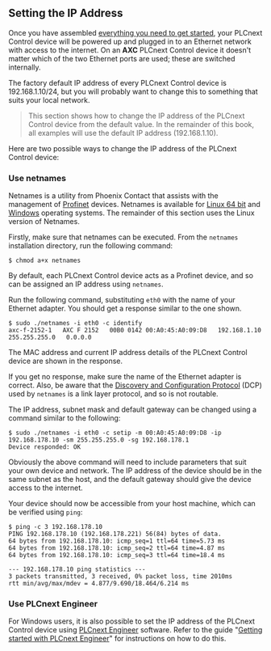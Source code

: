 ## Setting the IP Address

Once you have assembled [everything you need to get started][what-you-will-need], your PLCnext Control device will be powered up and plugged in to an Ethernet network with access to the internet. On an **AXC** PLCnext Control device it doesn't matter which of the two Ethernet ports are used; these are switched internally.

The factory default IP address of every PLCnext Control device is 192.168.1.10/24, but you will probably want to change this to something that suits your local network.

> This section shows how to change the IP address of the PLCnext Control device from the default value. In the remainder of this book, all examples will use the default IP address (192.168.1.10).

Here are two possible ways to change the IP address of the PLCnext Control device:

### Use netnames

Netnames is a utility from Phoenix Contact that assists with the management of [Profinet][profinet] devices. Netnames is available for [Linux 64 bit][netnames-linux] and [Windows][netnames-win] operating systems. The remainder of this section uses the Linux version of Netnames.

Firstly, make sure that netnames can be executed. From the `netnames` installation directory, run the following command:

```text
$ chmod a+x netnames
```

By default, each PLCnext Control device acts as a Profinet device, and so can be assigned an IP address using `netnames`.

Run the following command, substituting `eth0` with the name of your Ethernet adapter. You should get a response similar to the one shown.

```text
$ sudo ./netnames -i eth0 -c identify
axc-f-2152-1   AXC F 2152   00B0 0142 00:A0:45:A0:09:D8   192.168.1.10   255.255.255.0   0.0.0.0
```

The MAC address and current IP address details of the PLCnext Control device are shown in the response.

If you get no response, make sure the name of the Ethernet adapter is correct. Also, be aware that the [Discovery and Configuration Protocol][profinet-dcp] (DCP) used by `netnames` is a link layer protocol, and so is not routable.

The IP address, subnet mask and default gateway can be changed using a command similar to the following:

```text
$ sudo ./netnames -i eth0 -c setip -m 00:A0:45:A0:09:D8 -ip 192.168.178.10 -sm 255.255.255.0 -sg 192.168.178.1
Device responded: OK
```

Obviously the above command will need to include parameters that suit your own device and network. The IP address of the device should be in the same subnet as the host, and the default gateway should give the device access to the internet.

Your device should now be accessible from your host machine, which can be verified using `ping`:

```text
$ ping -c 3 192.168.178.10
PING 192.168.178.10 (192.168.178.221) 56(84) bytes of data.
64 bytes from 192.168.178.10: icmp_seq=1 ttl=64 time=5.73 ms
64 bytes from 192.168.178.10: icmp_seq=2 ttl=64 time=4.87 ms
64 bytes from 192.168.178.10: icmp_seq=3 ttl=64 time=18.4 ms

--- 192.168.178.10 ping statistics ---
3 packets transmitted, 3 received, 0% packet loss, time 2010ms
rtt min/avg/max/mdev = 4.877/9.690/18.464/6.214 ms
```

### Use PLCnext Engineer

For Windows users, it is also possible to set the IP address of the PLCnext Control device using [PLCnext Engineer][plcnext-eng] software. Refer to the guide "[Getting started with PLCnext Engineer][plcnext-eng-getting-started]" for instructions on how to do this.

[what-you-will-need]: ch00-00-introduction.md#what-you-will-need
[profinet]: https://www.profibus.com/technology/profinet/
[netnames-linux]: http://plcnext-runtime.com/downloads/netnames/linux-x64/netnames
[netnames-win]: http://www.phoenixcontact.com/qr/2316390/softw
[profinet-dcp]: https://profinetuniversity.com/naming-addressing/profinet-dcp/
[plcnext-eng]: http://phoenixcontact.com/product/1046008
[plcnext-eng-getting-started]: https://www.plcnext.help/te/PLCnext_Engineer/Getting_started_with_PLCnext_Engineer.htm
